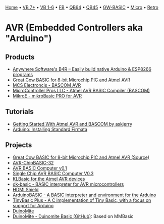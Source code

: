 [Home](https://gotbasic.com) • [VB 7+](vb.md) • [VB 1-6](vb6.md) • [FB](freebasic.md) • [QB64](qb64.md) • [QB45](qb.md) • [GW-BASIC](gw-basic.md) • [Micro](micro.md) • [Retro](retro.md)

# AVR (Embedded Controllers aka "Arduino")

## Products

- [Anywhere Software's B4R – Easily build native Arduino & ESP8266 programs](https://www.b4x.com/b4r.html)
- [Great Cow BASIC for 8-bit Microchip PIC and Atmel AVR](http://gcbasic.sourceforge.net/Typesetter/index.php/Home)
- [MCS Electroncis - BASCOM AVR](https://www.mcselec.com/index.php?page=shop.product_details&flypage=shop.flypage&product_id=262&category_id=5&option=com_phpshop&Itemid=1
)
- [MicroController Pros LLC - Atmel AVR BASIC Compiler (BASCOM)](http://microcontrollershop.com/product_info.php?products_id=352)
- [MikroE - mikroBasic PRO for AVR](https://www.mikroe.com/mikrobasic-avr)

## Tutorials

- [Getting Started With Atmel AVR and BASCOM by askjerry](https://www.instructables.com/id/Getting-Started-with-Atmel-AVR-and-BASCOM/)
- [Arduino: Installing Standard Firmata](https://www.instructables.com/id/Arduino-Installing-Standard-Firmata/)

## Projects

- [Great Cow BASIC for 8-bit Microchip PIC and Atmel AVR (Source)](https://sourceforge.net/p/gcbasic/code/HEAD/tree/)
- [AVR-ChipBASIC-32](http://www.jcwolfram.de/projekte/avr/chipbasic32/main.php)
- [AVR BASIC Computer v0.1](https://github.com/fuzzymannerz/AVR-BASIC-Computer)
- [Single Chip AVR BASIC Computer V0.3](https://hackaday.io/project/2428-single-chip-avr-basic-computer-v03)
- [KLBasic for the Atmel AVR devices](https://www.seanet.com/~karllunt/klbasic_main.html)
- [dk-basic - BASIC interpreter for AVR microcontrollers](https://code.google.com/archive/p/dk-basic/)
- [HDMI Shield](https://github.com/techtoys/HDMI-Shield/tree/master/Ra8876_Lite)
- [ArduinoBASIC - A BASIC interpreter and environment for the Arduino](https://github.com/robinhedwards/ArduinoBASIC)
- [TinyBasic Plus - A C implementation of Tiny Basic, with a focus on support for Arduino](https://github.com/BleuLlama/TinyBasicPlus)
- [DuinoMite](https://github.com/OLIMEX/DuinoMite)
- [DuinoMite - Duinomite Basic (GitHub)](https://github.com/OLIMEX/DuinoMite/tree/master/SOFTWARE/DMBasic/src): Based on MMBasic
